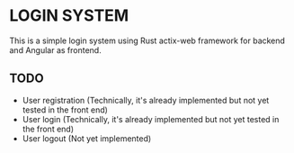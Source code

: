 # LOGIN SYSTEM  
This is a simple login system using Rust actix-web framework for backend and Angular as frontend.

## TODO
- User registration (Technically, it's already implemented but not yet tested in the front end)
- User login (Technically, it's already implemented but not yet tested in the front end)
- User logout (Not yet implemented)